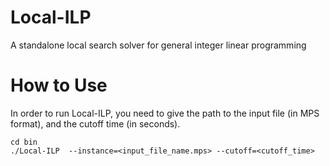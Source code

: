 # Local-ILP
A standalone local search solver for general integer linear programming

# How to Use
In order to run Local-ILP, you need to give the path to the input file (in MPS format), and the cutoff time (in seconds).
```
cd bin
./Local-ILP  --instance=<input_file_name.mps> --cutoff=<cutoff_time>
```
